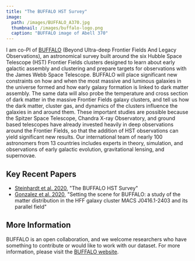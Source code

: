```yaml
---
title: "The BUFFALO HST Survey"
image: 
  path: /images/BUFFALO_A370.jpg
  thumbnail: /images/buffalo-logo.png
  caption: "BUFFALO image of Abell 370"
---
```


I am co-PI of [BUFFALO](https://buffalo.ipac.caltech.edu) (Beyond Ultra-deep Frontier Fields And Legacy Observations), an astronomical survey built around the six Hubble Space Telescope (HST) Frontier Fields clusters designed to learn about early galactic assembly and clustering and prepare targets for observations with the James Webb Space Telescope.  BUFFALO will place significant new constraints on how and when the most massive and luminous galaxies in the universe formed and how early galaxy formation is linked to dark matter assembly. The same data will also probe the temperature and cross section of dark matter in the massive Frontier Fields galaxy clusters, and tell us how the dark matter, cluster gas, and dynamics of the clusters influence the galaxies in and around them. These important studies are possible because the Spitzer Space Telescope, Chandra X-ray Observatory, and ground based telescopes have already invested heavily in deep observations around the Frontier Fields, so that the addition of HST observations can yield significant new results. Our international team of nearly 100 astronomers from 13 countries includes experts in theory, simulation, and observations of early galactic evolution, gravitational lensing, and supernovae.

## Key Recent Papers

* [Steinhardt et al. 2020](https://ui.adsabs.harvard.edu/abs/2020ApJS..247...64S/), "The BUFFALO HST Survey"
* [Gonzalez et al. 2020](https://ui.adsabs.harvard.edu/abs/2020MNRAS.494..349G/), "Setting the scene for BUFFALO: a study of the matter distribution in the HFF galaxy cluster MACS J0416.1-2403 and its parallel field"

## More Information

BUFFALO is an open collaboration, and we welcome researchers who have something to contribute or would like to work with our dataset.  For more information, please visit the [BUFFALO website](https://buffalo.ipac.caltech.edu).

